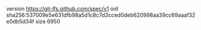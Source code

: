 version https://git-lfs.github.com/spec/v1
oid sha256:537009e5e631dfb98a5d1c8c7d3cced0deb620998aa39cc69aaaf32e0db5d34f
size 6950
